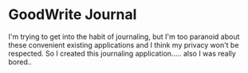 # GoodWrite Journal

I'm trying to get into the habit of journaling, but I'm too paranoid about these convenient existing applications and I think my privacy won't be respected. So I created this journaling application..... also I was really bored..